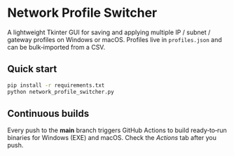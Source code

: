 # Network Profile Switcher

A lightweight Tkinter GUI for saving and applying multiple IP / subnet / gateway
profiles on Windows or macOS. Profiles live in `profiles.json` and can be bulk‑imported
from a CSV.

## Quick start
```bash
pip install -r requirements.txt
python network_profile_switcher.py
```

## Continuous builds
Every push to the **main** branch triggers GitHub Actions to build ready‑to‑run
binaries for Windows (EXE) and macOS. Check the *Actions* tab after you push.
